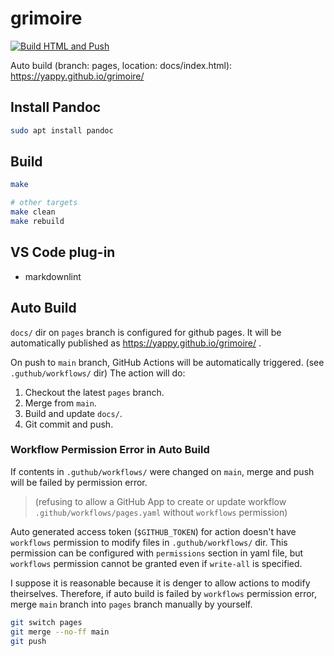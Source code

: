 # grimoire

[![Build HTML and Push](https://github.com/yappy/grimoire/actions/workflows/pages.yaml/badge.svg)](https://github.com/yappy/grimoire/actions/workflows/pages.yaml)

Auto build (branch: pages, location: docs/index.html):
<https://yappy.github.io/grimoire/>

## Install Pandoc

```bash
sudo apt install pandoc
```

## Build

```bash
make
```

```bash
# other targets
make clean
make rebuild
```

## VS Code plug-in

* markdownlint

## Auto Build

`docs/` dir on `pages` branch is configured for github pages.
It will be automatically published as <https://yappy.github.io/grimoire/> .

On push to `main` branch, GitHub Actions will be automatically triggered.
(see `.guthub/workflows/` dir)
The action will do:

1. Checkout the latest `pages` branch.
1. Merge from `main`.
1. Build and update `docs/`.
1. Git commit and push.

### Workflow Permission Error in Auto Build

If contents in `.guthub/workflows/` were changed on `main`,
merge and push will be failed by permission error.

> (refusing to allow a GitHub App to create or update workflow
> `.github/workflows/pages.yaml` without `workflows` permission)

Auto generated access token (`$GITHUB_TOKEN`) for action doesn't have
`workflows` permission to modify files in `.guthub/workflows/` dir.
This permission can be configured with `permissions` section in yaml file,
but `workflows` permission cannot be granted even if `write-all` is specified.

I suppose it is reasonable because it is denger to allow actions to modify
theirselves.
Therefore, if auto build is failed by `workflows` permission error,
merge `main` branch into `pages` branch manually by yourself.

```sh
git switch pages
git merge --no-ff main
git push
```
